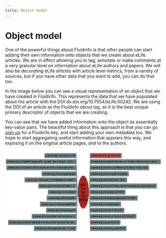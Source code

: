 ```yaml
--- 
title: Object model
---
```


# Object model 

One of the powerful things about Fluidinfo is that _other_ people can start adding their own information onto objects that we create about eLife articles. We are in effect allowing you to tag, annotate or make comments at a very granular level on information about eLife authors and papers. We will also be _decorating_ eLife articles with article level metrics, from a variety of sources, but if you have other data that you want to add, you can do that too. 

In the image below you can see a visual representation of an object that we have created in Fluidinfo. This represents the data that we have populated about the article with the DOI dx.doi.org/10.7554/eLife.00242. We are using the DOI of an article as the Fluidinfo _about_ tag, as it is the best unique primary descriptor of objects that we are creating. 

You can see that we have added information onto the object as essentially key-value pairs. The beautiful thing about this approach is that you can go [sign up][fia] for a Fluidinfo key, and start adding your own metadata too. We hope to start aggregating useful information that appears this way, and exposing it on the original article pages, and to the authors.

[fia]: https://fluidinfo.com/accounts/new/

<img src="/images/object.jpg" alt="example object" height="270" width="700">
